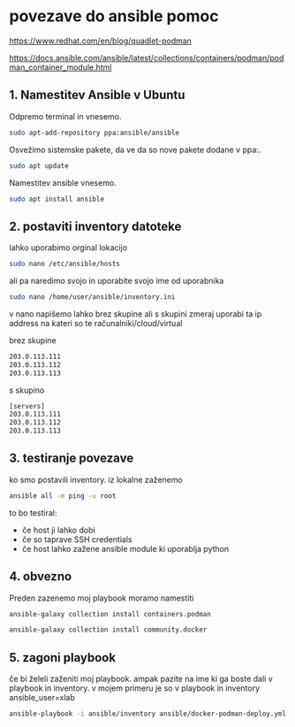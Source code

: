 
# povezave do ansible pomoc
https://www.redhat.com/en/blog/quadlet-podman

https://docs.ansible.com/ansible/latest/collections/containers/podman/podman_container_module.html

## 1. Namestitev Ansible v Ubuntu

Odpremo terminal in vnesemo.

```bash
sudo apt-add-repository ppa:ansible/ansible
```

Osvežimo sistemske pakete, da ve da so nove pakete dodane v ppa:.

```bash
sudo apt update
```

Namestitev ansible vnesemo.
```bash
sudo apt install ansible
```

## 2. postaviti inventory datoteke

lahko uporabimo orginal lokacijo 

```bash
sudo nano /etc/ansible/hosts
```

ali pa naredimo svojo in uporabite svojo ime od uporabnika

```bash
sudo nano /home/user/ansible/inventory.ini
```

v nano napišemo lahko brez skupine ali s skupini
zmeraj uporabi ta ip address na kateri so te računalniki/cloud/virtual

brez skupine
```bash
203.0.113.111
203.0.113.112
203.0.113.113
```

s skupino

```bash
[servers]
203.0.113.111
203.0.113.112
203.0.113.113
```


## 3. testiranje povezave

ko smo postavili inventory. iz lokalne zaženemo

```bash
ansible all -m ping -u root
```

to bo testiral: 
- če host ji lahko dobi
- če so taprave SSH credentials
- če host lahko zažene ansible module ki uporablja python

## 4. obvezno

Preden zazenemo moj playbook moramo namestiti

```bash
ansible-galaxy collection install containers.podman

ansible-galaxy collection install community.docker
```


## 5. zagoni playbook
če bi želeli zaženiti moj playbook. ampak pazite na ime ki ga boste dali v playbook in inventory. v mojem primeru je so v playbook in inventory ansible_user=xlab

```bash
ansible-playbook -i ansible/inventory ansible/docker-podman-deploy.yml
```
